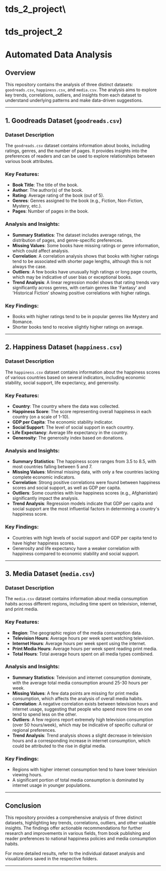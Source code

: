 # tds_2_project\
# tds_project_2
# Automated Data Analysis

## Overview
This repository contains the analysis of three distinct datasets: `goodreads.csv`, `happiness.csv`, and `media.csv`. The analysis aims to explore key trends, correlations, outliers, and insights from each dataset to understand underlying patterns and make data-driven suggestions.

---

## 1. Goodreads Dataset (`goodreads.csv`)

### Dataset Description
The `goodreads.csv` dataset contains information about books, including ratings, genres, and the number of pages. It provides insights into the preferences of readers and can be used to explore relationships between various book attributes.

### Key Features:
- **Book Title**: The title of the book.
- **Author**: The author(s) of the book.
- **Rating**: Average rating of the book (out of 5).
- **Genres**: Genres assigned to the book (e.g., Fiction, Non-Fiction, Mystery, etc.).
- **Pages**: Number of pages in the book.

### Analysis and Insights:
- **Summary Statistics**: The dataset includes average ratings, the distribution of pages, and genre-specific preferences.
- **Missing Values**: Some books have missing ratings or genre information, which could affect analysis.
- **Correlation**: A correlation analysis shows that books with higher ratings tend to be associated with shorter page lengths, although this is not always the case.
- **Outliers**: A few books have unusually high ratings or long page counts, which may be indicative of user bias or exceptional books.
- **Trend Analysis**: A linear regression model shows that rating trends vary significantly across genres, with certain genres like 'Fantasy' and 'Historical Fiction' showing positive correlations with higher ratings.

### Key Findings:
- Books with higher ratings tend to be in popular genres like Mystery and Romance.
- Shorter books tend to receive slightly higher ratings on average.

---

## 2. Happiness Dataset (`happiness.csv`)

### Dataset Description
The `happiness.csv` dataset contains information about the happiness scores of various countries based on several indicators, including economic stability, social support, life expectancy, and generosity.

### Key Features:
- **Country**: The country where the data was collected.
- **Happiness Score**: The score representing overall happiness in each country (on a scale of 1-10).
- **GDP per Capita**: The economic stability indicator.
- **Social Support**: The level of social support in each country.
- **Life Expectancy**: Average life expectancy in the country.
- **Generosity**: The generosity index based on donations.

### Analysis and Insights:
- **Summary Statistics**: The happiness score ranges from 3.5 to 8.5, with most countries falling between 5 and 7.
- **Missing Values**: Minimal missing data, with only a few countries lacking complete economic indicators.
- **Correlation**: Strong positive correlations were found between happiness scores and social support, as well as GDP per capita.
- **Outliers**: Some countries with low happiness scores (e.g., Afghanistan) significantly impact the analysis.
- **Trend Analysis**: Regression models indicate that GDP per capita and social support are the most influential factors in determining a country's happiness score.

### Key Findings:
- Countries with high levels of social support and GDP per capita tend to have higher happiness scores.
- Generosity and life expectancy have a weaker correlation with happiness compared to economic stability and social support.

---

## 3. Media Dataset (`media.csv`)

### Dataset Description
The `media.csv` dataset contains information about media consumption habits across different regions, including time spent on television, internet, and print media.

### Key Features:
- **Region**: The geographic region of the media consumption data.
- **Television Hours**: Average hours per week spent watching television.
- **Internet Hours**: Average hours per week spent using the internet.
- **Print Media Hours**: Average hours per week spent reading print media.
- **Total Hours**: Total average hours spent on all media types combined.

### Analysis and Insights:
- **Summary Statistics**: Television and internet consumption dominate, with the average total media consumption around 25-30 hours per week.
- **Missing Values**: A few data points are missing for print media consumption, which affects the analysis of overall media habits.
- **Correlation**: A negative correlation exists between television hours and internet usage, suggesting that people who spend more time on one tend to spend less on the other.
- **Outliers**: A few regions report extremely high television consumption (over 50 hours/week), which may be indicative of specific cultural or regional preferences.
- **Trend Analysis**: Trend analysis shows a slight decrease in television hours and a corresponding increase in internet consumption, which could be attributed to the rise in digital media.

### Key Findings:
- Regions with higher internet consumption tend to have lower television viewing hours.
- A significant portion of total media consumption is dominated by internet usage in younger populations.

---

## Conclusion
This repository provides a comprehensive analysis of three distinct datasets, highlighting key trends, correlations, outliers, and other valuable insights. The findings offer actionable recommendations for further research and improvements in various fields, from book publishing and reader preferences to national happiness policies and media consumption habits.

For more detailed results, refer to the individual dataset analysis and visualizations saved in the respective folders.

---
